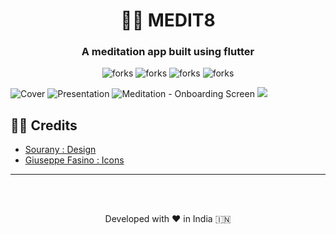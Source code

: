 
  
  <h1 align="center">🧘‍♂️ MEDIT8</h1>
<h3 align="center"> A meditation app built using flutter </h3>

<!------------------Swags------------------------->

<p align="center">

<img src="https://forthebadge.com/images/badges/built-with-love.svg" alt=" forks"/>
<img src="https://forthebadge.com/images/badges/built-by-codebabes.svg" alt=" forks"/>
<img src="https://forthebadge.com/images/badges/makes-people-smile.svg" alt=" forks"/>
<img src="https://forthebadge.com/images/badges/powered-by-coffee.svg" alt=" forks"/>

</p>

![Cover](https://user-images.githubusercontent.com/55774240/151201813-4c0426f2-af8c-439b-964f-1e4ce6d28d3d.png)
![Presentation](https://user-images.githubusercontent.com/55774240/151548849-3ecf8053-b83c-42b0-b04f-95d8e72e838c.png)
![Meditation - Onboarding Screen](https://user-images.githubusercontent.com/55774240/151201769-9e4a4548-72f8-4617-9812-0da53ccbf6b2.png)
<a href="https://www.figma.com/@sourany">
<img src="https://user-images.githubusercontent.com/55774240/151218487-af60c20f-29eb-4ba9-8839-8cd165051b5e.png"></a>

## 🙇‍♂️ Credits
- [Sourany : Design ](https://www.figma.com/@sourany)
- [Giuseppe Fasino : Icons ](https://www.figma.com/community/file/1060976882810853937)


<hr>
<br><br>
<p align="center">
Developed with ❤️ in India 🇮🇳 
</p>
  
  
  <!-- 



## 🙂Note from dev

More screens and styles coming soon stay tuned ...<br>
New suggestions have a warm welcome from our side

## 😎Features 

  Cool Eye Catching UI  <br>
  GlassMorphism Style Enabled<br>
  Device Resoultion Responsive<br>
  Organised Code File Structure<br>
  Beginner Friendly Code with Comments<br>
 -->
 

